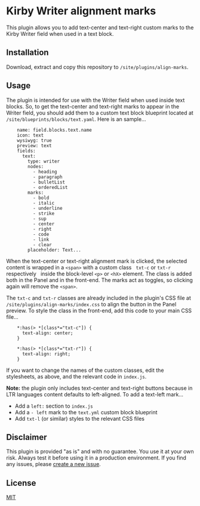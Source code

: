 # Kirby Writer alignment marks

This plugin allows you to add text-center and text-right custom marks to the Kirby Writer field when used in a text block.

## Installation

Download, extract and copy this repository to `/site/plugins/align-marks`.

## Usage

The plugin is intended for use with the Writer field when used inside text blocks. So, to get the text-center and text-right marks to appear in the Writer field, you should add them to a custom text block blueprint located at `/site/blueprints/blocks/text.yaml`. Here is an sample...

```
    name: field.blocks.text.name
    icon: text
    wysiwyg: true
    preview: text
    fields:
      text:
        type: writer
        nodes:
          - heading
          - paragraph
          - bulletList
          - orderedList
        marks:
          - bold
          - italic
          - underline
          - strike
          - sup
          - center
          - right
          - code
          - link
          - clear
        placeholder: Text...
```

When the text-center or text-right alignment mark is clicked, the selected content is wrapped in a `<span>` with a custom class &nbsp; `txt-c` or `txt-r` respectively &nbsp; inside the block-level `<p>` or `<hX>` element. The class is added both in the Panel and in the front-end. The marks act as toggles, so clicking again will remove the `<span>`.

The `txt-c` and `txt-r` classes are already included in the plugin's CSS file at `/site/plugins/align-marks/index.css` to align the button in the Panel preview. To style the class in the front-end, add this code to your main CSS file...

```
    *:has(> *[class*="txt-c"]) {
      text-align: center;
    }

    *:has(> *[class*="txt-r"]) {
      text-align: right;
    }
```

If you want to change the names of the custom classes, edit the stylesheets, as above, and the relevant code in `index.js`.

**Note:** the plugin only includes text-center and text-right buttons because in LTR languages content defaults to left-aligned. To add a text-left mark...

* Add a `left:` section to `index.js`
* Add a `- left` mark to the `text.yml` custom block blueprint
* Add `txt-l` (or similar) styles to the relevant CSS files

## Disclaimer

This plugin is provided "as is" and with no guarantee. You use it at your own risk. Always test it before using it in a production environment. If you find any issues, please [create a new issue](https://github.com/brandsis/kirby-align-marks/issues/new).

## License

[MIT](https://choosealicense.com/licenses/mit/)

